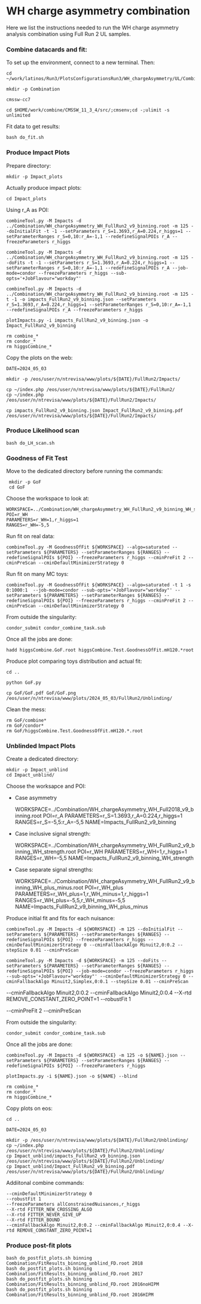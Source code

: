 # WH charge asymmetry combination

Here we list the instructions needed to run the WH charge asymmetry analysis combination using Full Run 2 UL samples.

### Combine datacards and fit:

To set up the environment, connect to a new terminal. Then:

    cd ~/work/latinos/Run3/PlotsConfigurationsRun3/WH_chargeAsymmetry/UL/Combination

    mkdir -p Combination

    cmssw-cc7

    cd $HOME/work/combine/CMSSW_11_3_4/src/;cmsenv;cd -;ulimit -s unlimited

Fit data to get results:

    bash do_fit.sh

### Produce Impact Plots

Prepare directory:

    mkdir -p Impact_plots

Actually produce impact plots:

    cd Impact_plots

Using r_A as POI:

    combineTool.py -M Impacts -d ../Combination/WH_chargeAsymmetry_WH_FullRun2_v9_binning.root -m 125 --doInitialFit -t -1 --setParameters r_S=1.3693,r_A=0.224,r_higgs=1 --setParameterRanges r_S=0,10:r_A=-1,1 --redefineSignalPOIs r_A --freezeParameters r_higgs

    combineTool.py -M Impacts -d ../Combination/WH_chargeAsymmetry_WH_FullRun2_v9_binning.root -m 125 --doFits -t -1 --setParameters r_S=1.3693,r_A=0.224,r_higgs=1 --setParameterRanges r_S=0,10:r_A=-1,1 --redefineSignalPOIs r_A --job-mode=condor --freezeParameters r_higgs --sub-opts='+JobFlavour="workday"'

    combineTool.py -M Impacts -d ../Combination/WH_chargeAsymmetry_WH_FullRun2_v9_binning.root -m 125 -t -1 -o impacts_FullRun2_v9_binning.json --setParameters r_S=1.3693,r_A=0.224,r_higgs=1 --setParameterRanges r_S=0,10:r_A=-1,1 --redefineSignalPOIs r_A --freezeParameters r_higgs

    plotImpacts.py -i impacts_FullRun2_v9_binning.json -o Impact_FullRun2_v9_binning

    rm combine_*
    rm condor_*
    rm higgsCombine_*

Copy the plots on the web:

    DATE=2024_05_03

    mkdir -p /eos/user/n/ntrevisa/www/plots/${DATE}/FullRun2/Impacts/

    cp ~/index.php /eos/user/n/ntrevisa/www/plots/${DATE}/FullRun2/
    cp ~/index.php /eos/user/n/ntrevisa/www/plots/${DATE}/FullRun2/Impacts/

    cp impacts_FullRun2_v9_binning.json Impact_FullRun2_v9_binning.pdf /eos/user/n/ntrevisa/www/plots/${DATE}/FullRun2/Impacts/

### Produce Likelihood scan

    bash do_LH_scan.sh

### Goodness of Fit Test

Move to the dedicated directory before running the commands:

	 mkdir -p GoF
	 cd GoF

Choose the workspace to look at:

    WORKSPACE=../Combination/WH_chargeAsymmetry_WH_FullRun2_v9_binning_WH_strength.root
	POI=r_WH
	PARAMETERS=r_WH=1,r_higgs=1
	RANGES=r_WH=-5,5

Run fit on real data:

	combineTool.py -M GoodnessOfFit ${WORKSPACE} --algo=saturated --setParameters ${PARAMETERS} --setParameterRanges ${RANGES} --redefineSignalPOIs ${POI} --freezeParameters r_higgs --cminPreFit 2 --cminPreScan --cminDefaultMinimizerStrategy 0

Run fit on many MC toys:

	combineTool.py -M GoodnessOfFit ${WORKSPACE} --algo=saturated -t 1 -s 0:1000:1  --job-mode=condor --sub-opts='+JobFlavour="workday"' --setParameters ${PARAMETERS} --setParameterRanges ${RANGES} --redefineSignalPOIs ${POI} --freezeParameters r_higgs --cminPreFit 2 --cminPreScan --cminDefaultMinimizerStrategy 0

From outside the singularity:

    condor_submit condor_combine_task.sub

Once all the jobs are done:

	hadd higgsCombine.GoF.root higgsCombine.Test.GoodnessOfFit.mH120.*root

Produce plot comparing toys distribution and actual fit:

    cd ..

    python GoF.py

	cp GoF/GoF.pdf GoF/GoF.png /eos/user/n/ntrevisa/www/plots/2024_05_03/FullRun2/Unblinding/

Clean the mess:

    rm GoF/combine*
    rm GoF/condor*
	rm GoF/higgsCombine.Test.GoodnessOfFit.mH120.*.root

### Unblinded Impact Plots

Create a dedicated directory:

    mkdir -p Impact_unblind
	cd Impact_unblind/

Choose the worksapce and POI:

- Case asymmetry

    WORKSPACE=../Combination/WH_chargeAsymmetry_WH_Full2018_v9_binning.root
	POI=r_A
	PARAMETERS=r_S=1.3693,r_A=0.224,r_higgs=1
	RANGES=r_S=-5,5:r_A=-5,5
	NAME=Impacts_FullRun2_v9_binning

- Case inclusive signal strength:

    WORKSPACE=../Combination/WH_chargeAsymmetry_WH_FullRun2_v9_binning_WH_strength.root
	POI=r_WH
	PARAMETERS=r_WH=1,r_higgs=1
	RANGES=r_WH=-5,5
	NAME=Impacts_FullRun2_v9_binning_WH_strength

- Case separate signal strengths:

    WORKSPACE=../Combination/WH_chargeAsymmetry_WH_FullRun2_v9_binning_WH_plus_minus.root
	POI=r_WH_plus
	PARAMETERS=r_WH_plus=1,r_WH_minus=1,r_higgs=1
	RANGES=r_WH_plus=-5,5,r_WH_minus=-5,5
	NAME=Impacts_FullRun2_v9_binning_WH_plus_minus

Produce initial fit and fits for each nuisance:

    combineTool.py -M Impacts -d ${WORKSPACE} -m 125 --doInitialFit --setParameters ${PARAMETERS} --setParameterRanges ${RANGES} --redefineSignalPOIs ${POI} --freezeParameters r_higgs --cminDefaultMinimizerStrategy 0 --cminFallbackAlgo Minuit2,0:0.2 --stepSize 0.01 --cminPreScan

    combineTool.py -M Impacts -d ${WORKSPACE} -m 125 --doFits --setParameters ${PARAMETERS} --setParameterRanges ${RANGES} --redefineSignalPOIs ${POI} --job-mode=condor --freezeParameters r_higgs --sub-opts='+JobFlavour="workday"' --cminDefaultMinimizerStrategy 0 --cminFallbackAlgo Minuit2,Simplex,0:0.1 --stepSize 0.01 --cminPreScan

--cminFallbackAlgo Minuit2,0:0.2 --cminFallbackAlgo Minuit2,0:0.4 --X-rtd REMOVE_CONSTANT_ZERO_POINT=1 --robustFit 1

--cminPreFit 2 --cminPreScan

From outside the singularity:

    condor_submit condor_combine_task.sub

Once all the jobs are done:

    combineTool.py -M Impacts -d ${WORKSPACE} -m 125 -o ${NAME}.json --setParameters ${PARAMETERS} --setParameterRanges ${RANGES} --redefineSignalPOIs ${POI} --freezeParameters r_higgs

    plotImpacts.py -i ${NAME}.json -o ${NAME} --blind

    rm combine_*
    rm condor_*
    rm higgsCombine_*
	
Copy plots on eos:

    cd ..

    DATE=2024_05_03

    mkdir -p /eos/user/n/ntrevisa/www/plots/${DATE}/FullRun2/Unblinding/
    cp ~/index.php /eos/user/n/ntrevisa/www/plots/${DATE}/FullRun2/Unblinding/
    cp Impact_unblind/impacts_FullRun2_v9_binning.json /eos/user/n/ntrevisa/www/plots/${DATE}/FullRun2/Unblinding/
    cp Impact_unblind/Impact_FullRun2_v9_binning.pdf /eos/user/n/ntrevisa/www/plots/${DATE}/FullRun2/Unblinding/

Addiitonal combine commands:

	--cminDefaultMinimizerStrategy 0
	--robustFit 1
    --freezeParameters allConstrainedNuisances,r_higgs
    --X-rtd FITTER_NEW_CROSSING_ALGO
    --X-rtd FITTER_NEVER_GIVE_UP
    --X-rtd FITTER_BOUND
    --cminFallbackAlgo Minuit2,0:0.2 --cminFallbackAlgo Minuit2,0:0.4 --X-rtd REMOVE_CONSTANT_ZERO_POINT=1


### Produce post-fit plots

    bash do_postfit_plots.sh binning Combination/FitResults_binning_unblind_FD.root 2018
    bash do_postfit_plots.sh binning Combination/FitResults_binning_unblind_FD.root 2017
    bash do_postfit_plots.sh binning Combination/FitResults_binning_unblind_FD.root 2016noHIPM
    bash do_postfit_plots.sh binning Combination/FitResults_binning_unblind_FD.root 2016HIPM

